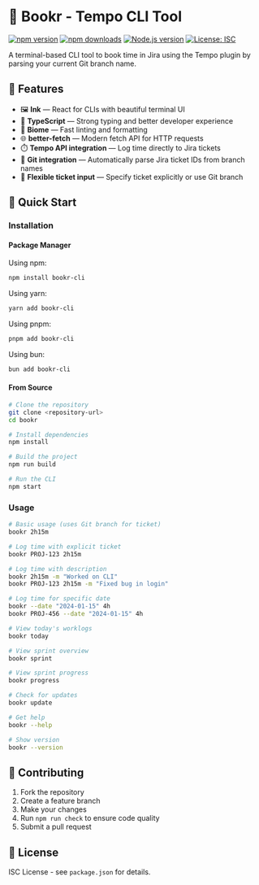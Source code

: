 # 🧪 Bookr - Tempo CLI Tool

[![npm version](https://badge.fury.io/js/bookr-cli.svg)](https://badge.fury.io/js/bookr-cli)
[![npm downloads](https://img.shields.io/npm/dm/bookr-cli.svg)](https://www.npmjs.com/package/bookr-cli)
[![Node.js version](https://img.shields.io/node/v/bookr-cli.svg)](https://nodejs.org/)
[![License: ISC](https://img.shields.io/badge/License-ISC-blue.svg)](https://opensource.org/licenses/ISC)

A terminal-based CLI tool to book time in Jira using the Tempo plugin by parsing your current Git branch name.

## 🎯 Features

- 🖼️ **Ink** — React for CLIs with beautiful terminal UI
- 🧠 **TypeScript** — Strong typing and better developer experience
- 🌲 **Biome** — Fast linting and formatting
- 🌐 **better-fetch** — Modern fetch API for HTTP requests
- ⏱️ **Tempo API integration** — Log time directly to Jira tickets
- 🌿 **Git integration** — Automatically parse Jira ticket IDs from branch names
- 🎯 **Flexible ticket input** — Specify ticket explicitly or use Git branch

## 🚀 Quick Start

### Installation

#### Package Manager

Using npm:
```bash
npm install bookr-cli
```

Using yarn:
```bash
yarn add bookr-cli
```

Using pnpm:
```bash
pnpm add bookr-cli
```

Using bun:
```bash
bun add bookr-cli
```

#### From Source

```bash
# Clone the repository
git clone <repository-url>
cd bookr

# Install dependencies
npm install

# Build the project
npm run build

# Run the CLI
npm start
```

### Usage

```bash
# Basic usage (uses Git branch for ticket)
bookr 2h15m

# Log time with explicit ticket
bookr PROJ-123 2h15m

# Log time with description
bookr 2h15m -m "Worked on CLI"
bookr PROJ-123 2h15m -m "Fixed bug in login"

# Log time for specific date
bookr --date "2024-01-15" 4h
bookr PROJ-456 --date "2024-01-15" 4h

# View today's worklogs
bookr today

# View sprint overview
bookr sprint

# View sprint progress
bookr progress

# Check for updates
bookr update

# Get help
bookr --help

# Show version
bookr --version
```

## 🤝 Contributing

1. Fork the repository
2. Create a feature branch
3. Make your changes
4. Run `npm run check` to ensure code quality
5. Submit a pull request

## 📝 License

ISC License - see `package.json` for details.